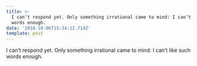 ```yaml
---
title: >-
  I can’t respond yet. Only something irrational came to mind: I can’t like such
  words enough.
date: '2018-10-06T15:34:12.714Z'
template: post
---
```

I can’t respond yet. Only something irrational came to mind: I can’t like such words enough.
